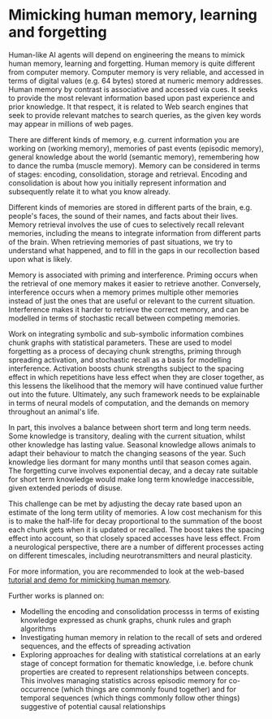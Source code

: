# Mimicking human memory, learning and forgetting
Human-like AI agents will depend on engineering the means to mimick human memory, learning and forgetting. Human memory is quite different from computer memory. Computer memory is very reliable, and accessed in terms of digital values (e.g. 64 bytes) stored at numeric
memory addresses. Human memory by contrast is associative and accessed via cues. It seeks to provide the most relevant information based upon past experience and prior knowledge. It that respect, it is related to Web search engines that seek to provide relevant matches to search queries, as the given key words may appear in millions of web pages.

There are different kinds of memory, e.g. current information you are working on (working memory), memories of past events (episodic memory), general knowledge about the world (semantic memory), remembering how to dance the rumba (muscle memory). Memory can be considered in terms of stages: encoding, consolidation, storage and retrieval. Encoding and consolidation is about how you initially represent information and subsequently relate it to what you know already.

Different kinds of memories are stored in different parts of the brain, e.g. people's faces, the sound of their names, and facts about their lives. Memory retrieval involves the use of cues to selectively recall relevant memories, including the means to integrate information from different parts of the brain. When retrieving memories of past situations, we try to understand what happened, and to fill in the gaps in our recollection based upon what is likely.

Memory is associated with priming and interference. Priming occurs when the retrieval of one memory makes it easier to retrieve another. Conversely, interference occurs when a memory primes multiple other memories instead of just the ones that are useful or relevant to the current situation. Interference makes it harder to retrieve the correct memory, and can be modelled in terms of stochastic recall between competing memories.

Work on integrating symbolic and sub-symbolic information combines chunk graphs with statistical parameters. These are used to model forgetting as a process of decaying chunk strengths, priming through spreading activation, and stochastic recall as a basis for modelling interference. Activation boosts chunk strengths subject to the spacing effect in which repetitions have less effect when they are closer together, as this lessens the likelihood that the memory will have continued value further out into the future. Ultimately, any such framework needs to be explainable in terms of neural models of computation, and the demands on memory throughout an animal's life.

In part, this involves a balance between short term and long term needs. Some knowledge is transitory, dealing with the current situation, whilst other knowledge has lasting value. Seasonal knowledge allows animals to adapt their behaviour to match the changing seasons of the year. Such knowledge lies dormant for many months until that season comes again. The forgetting curve involves exponential decay, and a decay rate suitable for short term knowledge would make long term knowledge inaccessible, given extended periods of disuse.

This challenge can be met by adjusting the decay rate based upon an estimate of the long term utility of memories. A low cost mechanism for this is to make the half-life for decay proportional to the summation of the boost each chunk gets when it is updated or recalled.  The boost takes the spacing effect into account, so that closely spaced accesses have less effect. From a neurological perspective, there are a number of different processes acting on different timescales, including neurotransmitters and neural plasticity.

For more information, you are recommended to look at the web-based [tutorial and demo for mimicking human memory](https://www.w3.org/Data/demos/chunks/memory/).

Further works is planned on:

* Modelling the encoding and consolidation processs in terms of existing knowledge expressed as chunk graphs, chunk rules and graph algorithms
* Investigating human memory in relation to the recall of sets and ordered sequences, and the effects of spreading activation
* Exploring approaches for dealing with statistical correlations at an early stage of concept formation for thematic knowledge, i.e. before chunk properties are created to represent relationships between concepts. This involves managing statistics across episodic memory for co-occurrence (which things are commonly found together) and for temporal sequences (which things commonly follow other things) suggestive of potential causal relationships
